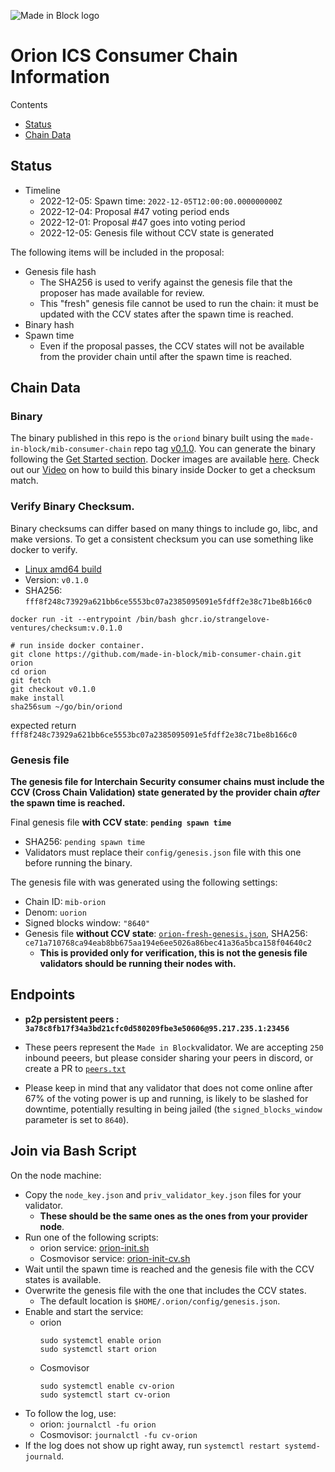 ![Made in Block logo](https://www.mib.tech/images/mib-logo-name.png)
# Orion ICS Consumer Chain Information

Contents

* [Status](#status)
* [Chain Data](#chain-data)

## Status

* Timeline
  * 2022-12-05: Spawn time: `2022-12-05T12:00:00.000000000Z`
  * 2022-12-04: Proposal #47 voting period ends
  * 2022-12-01: Proposal #47 goes into voting period
  * 2022-12-05: Genesis file without CCV state is generated

The following items will be included in the proposal:
* Genesis file hash
  * The SHA256 is used to verify against the genesis file that the proposer has made available for review.
  * This "fresh" genesis file cannot be used to run the chain: it must be updated with the CCV states after the spawn time is reached.
* Binary hash
* Spawn time
  * Even if the proposal passes, the CCV states will not be available from the provider chain until after the spawn time is reached.

## Chain Data

### Binary

The binary published in this repo is the `oriond` binary built using the `made-in-block/mib-consumer-chain` repo tag [v0.1.0](https://github.com/made-in-block/mib-consumer-chain/releases/tag/v0.1.0). You can generate the binary following the [Get Started section](https://github.com/made-in-block/mib-consumer-chain/tree/v0.1.0#get-started). Docker images are available [here](https://github.com/orionlove-ventures/heighliner/pkgs/container/heighliner%2Forion). Check out our [Video](https://youtu.be/npoIZacWxRw?t=1079) on how to build this binary inside Docker to get a checksum match.

### Verify Binary Checksum.
Binary checksums can differ based on many things to include go, libc, and make versions. To get a consistent checksum you can use something like docker to verify.

  * [Linux amd64 build](oriond)
  * Version: `v0.1.0`
  * SHA256: `fff8f248c73929a621bb6ce5553bc07a2385095091e5fdff2e38c71be8b166c0`

  ```
  docker run -it --entrypoint /bin/bash ghcr.io/strangelove-ventures/checksum:v.0.1.0
  ```
  ```
  # run inside docker container.
  git clone https://github.com/made-in-block/mib-consumer-chain.git orion
  cd orion
  git fetch
  git checkout v0.1.0
  make install
  sha256sum ~/go/bin/oriond
  ```
  expected return `fff8f248c73929a621bb6ce5553bc07a2385095091e5fdff2e38c71be8b166c0`

### Genesis file

**The genesis file for Interchain Security consumer chains must include the CCV (Cross Chain Validation) state generated by the provider chain _after_ the spawn time is reached.**

Final genesis file **with CCV state**: **`pending spawn time`**
- SHA256: `pending spawn time`
- Validators must replace their `config/genesis.json` file with this one before running the binary.

The genesis file with was generated using the following settings:

* Chain ID: `mib-orion`
* Denom: `uorion`
* Signed blocks window: `"8640"`
* Genesis file **without CCV state**: [`orion-fresh-genesis.json`](orion-fresh-genesis.json), SHA256: `ce71a710768ca94eab8bb675aa194e6ee5026a86bec41a36a5bca158f04640c2`
  * **This is provided only for verification, this is not the genesis file validators should be running their nodes with.**

## Endpoints

* **p2p persistent peers : `3a78c8fb17f34a3bd21cfc0d580209fbe3e50606@95.217.235.1:23456`**
* These peers represent the `Made in Block`validator. We are accepting `250` inbound peeers, but please consider sharing your peers in discord, or create a PR to [`peers.txt`](peers.txt)

* Please keep in mind that any validator that does not come online after 67% of the voting power is up and running, is likely to be slashed for downtime, potentially resulting in being jailed (the `signed_blocks_window` parameter is set to `8640`).

## Join via Bash Script

On the node machine:
- Copy the `node_key.json` and `priv_validator_key.json` files for your validator.
  - **These should be the same ones as the ones from your provider node**.
- Run one of the following scripts:
  - orion service: [orion-init.sh](orion-init.sh)
  - Cosmovisor service: [orion-init-cv.sh](orion-init-cv.sh)
- Wait until the spawn time is reached and the genesis file with the CCV states is available.
- Overwrite the genesis file with the one that includes the CCV states.
  - The default location is `$HOME/.orion/config/genesis.json`.
- Enable and start the service:
  - orion
    ```
    sudo systemctl enable orion
    sudo systemctl start orion
    ```
  - Cosmovisor
    ```
    sudo systemctl enable cv-orion
    sudo systemctl start cv-orion
    ```
- To follow the log, use:
  - orion: `journalctl -fu orion`
  - Cosmovisor: `journalctl -fu cv-orion`
- If the log does not show up right away, run `systemctl restart systemd-journald`.
